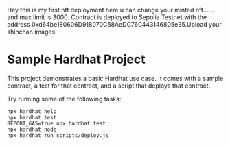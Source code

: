 Hey this is my first nft deployment here u can change your minted nft…
… and max limit is 3000. Contract is deployed to Sepolia Testnet with the address 0xd64be180606D918070C58AeDC760443146805e35.Upload your shinchan images


# Sample Hardhat Project

This project demonstrates a basic Hardhat use case. It comes with a sample contract, a test for that contract, and a script that deploys that contract.

Try running some of the following tasks:

```shell
npx hardhat help
npx hardhat test
REPORT_GAS=true npx hardhat test
npx hardhat node
npx hardhat run scripts/deploy.js
```
